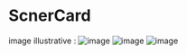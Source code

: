 # ScnerCard
image illustrative : 
![image](https://github.com/user-attachments/assets/9e39032d-02ff-4f84-856c-403cf2b3f4b5)
![image](https://github.com/user-attachments/assets/061775f7-c964-43d5-a093-687f8e7fb1cc)
![image](https://github.com/user-attachments/assets/7a63f508-ca7b-462b-bb44-619529932075)



